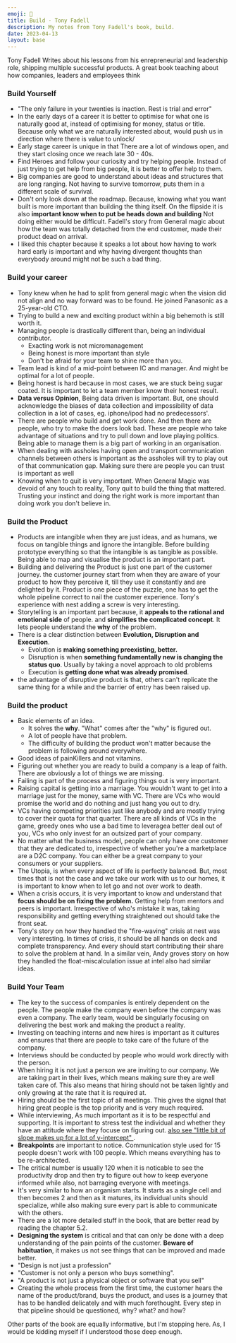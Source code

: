 ```yaml
---
emoji: 🧱 
title: Build - Tony Fadell
description: My notes from Tony Fadell's book, build.
date: 2023-04-13
layout: base
---
```


Tony Fadell Writes about his lessons from his enrepreneurial and leadership role, shipping multiple successful products. A great book teaching about how companies, leaders and employees think
 
### Build Yourself

- "The only failure in your twenties is inaction. Rest is trial and error"
- In the early days of a career it is better to optimise for what one is naturally good at, instead of optimising for money, status or title. Because only what we are naturally interested about, would push us in direction where there is value to unlock/
- Early stage career is unique in that There are a lot of windows open, and they start closing once we reach late 30 - 40s.
- Find Heroes and follow your curiosity and try helping people. Instead of just trying to get help from big people, it is better to offer help to them.
- Big companies are good to understand about ideas and structures that are long ranging. Not having to survive tomorrow, puts them in a different scale of survival.
- Don't only look down at the roadmap. Because, knowing what you want built is more important than building the thing itself. On the flipside it is also __important know when to put be heads down and building__ Not doing either would be difficult. Fadell's story from General magic about how the team was totally detached from the end customer, made their product dead on arrival.
- I liked this chapter because it speaks a lot about how having to work hard early is important and why having divergent thoughts than everybody around might not be such a bad thing.

### Build your career
- Tony knew when he had to split from general magic when the vision did not align and no way forward was to be found. He joined Panasonic as a 25-year-old CTO.
- Trying to build a new and exciting product within a big behemoth is still worth it.
- Managing people is drastically different than, being an individual contributor.
  - Exacting work is not micromanagement
  - Being honest is more important than style
  - Don't be afraid for your team to shine more than you.
- Team lead is kind of a mid-point between IC and manager. And might be optimal for a lot of people.
- Being honest is hard because in most cases, we are stuck being sugar coated. It is important to let a team member know their honest result.
- __Data versus Opinion__, Being data driven is important. But, one should acknowledge the biases of data collection and impossibility of data collection in a lot of cases, eg. iphone/ipod had no predecessors'.
- There are people who build and get work done. And then there are people, who try to make the doers look bad. These are people who take advantage of situations and try to pull down and love playing politics. Being able to manage them is a big part of working in an organisation.
- When dealing with assholes having open and transport communication channels between others is important as the assholes will try to play out of that communication gap. Making sure there are people you can trust is important as well
- Knowing when to quit is very important. When General Magic was devoid of any touch to reality, Tony quit to build the thing that mattered. Trusting your instinct and doing the right work is more important than doing work you don't believe in.


### Build the Product

- Products are intangible when they are just ideas, and as humans, we focus on tangible things and ignore the intangible. Before building prototype everything so that the intangible is as tangible as possible. Being able to map and visualise the product is an important part.
- Building and delivering the Product is just one part of the customer journey. the customer journey start from when they are aware of your product to how they perceive it, till they use it constantly and are delighted by it. Product is one piece of the puzzle, one has to get the whole pipeline correct to nail the customer experience. Tony's experience with nest adding a screw is very interesting.
- Storytelling is an important part because, it __appeals to the rational and emotional side__ of people. and __simplifies the complicated concept__. It lets people understand the __why__ of the problem.
- There is a clear distinction between __Evolution, Disruption and Execution__.
  - Evolution is __making something preexisting, better.__
  - Disruption is when __something fundamentally new is changing the status quo__. Usually by taking a novel approach to old problems
  - Execution is __getting done what was already promised__.
- the advantage of disruptive product is that, others can't replicate the same thing for a while and the barrier of entry has been raised up.

### Build the product
- Basic elements of an idea.
  - It solves the __why__. "What" comes after the "why" is figured out.
  - A lot of people have that problem.
  - The difficulty of building the product won't matter because the problem is following around everywhere.
- Good ideas of painKillers and not vitamins.
- Figuring out whether you are ready to build a company is a leap of faith. There are obviously a lot of things we are missing.
- Failing is part of the process and figuring things out is very important.
- Raising capital is getting into a marriage. You wouldn't want to get into a marriage just for the money, same with VC. There are VCs who would promise the world and do nothing and just hang you out to dry.
- VCs having competing priorities just like anybody and are mostly trying to cover their quota for that quarter. There are all kinds of VCs in the game, greedy ones who use a bad time to leveragea better deal out of you, VCs who only invest for an outsized part of your company.
- No matter what the business model, people can only have one customer that they are dedicated to, irrespective of whether you're a marketplace are a D2C company. You can either be a great company to your consumers or your suppliers.
- The Utopia, is when every aspect of life is perfectly balanced. But, most times that is not the case and we take our work with us to our homes, it is important to know when to let go and not over work to death.
- When a crisis occurs, it is very important to know and understand that __focus should be on fixing the problem.__ Getting help from mentors and peers is important. Irrespective of who's mistake it was, taking responsibility and getting everything straightened out should take the front seat.
- Tony's story on how they handled the "fire-waving" crisis at nest was very interesting. In times of crisis, it should be all hands on deck and complete transparency. And every should start contributing their share to solve the problem at hand. In a similar vein, Andy groves story on how they handled the float-miscalculation issue at intel also had similar ideas.

### Build Your Team
- The key to the success of companies is entirely dependent on the people. The people make the company even before the company was even a company. The early team, would be singularly focusing on delivering the best work and making the product a reality.
- Investing on teaching interns and new hires is important as it cultures and ensures that there are people to take care of the future of the company.
- Interviews should be conducted by people who would work directly with the person. 
- When hiring it is not just a person we are inviting to our company. We are taking part in their lives, which means making sure they are well taken care of. This also means that hiring should not be taken lightly and only growing at the rate that it is required at.
- Hiring should be the first topic of all meetings. This gives the signal that hiring great people is the top priority and is very much required.
- While interviewing, As much important as it is to be respectful and supporting. It is important to stress test the individual and whether they have an attitude where they focuse on figuring out. [also see "little bit of slope makes up for a lot of y-intercept" ](https://gist.github.com/gtallen1187/e83ed02eac6cc8d7e185).
- __Breakpoints__ are important to notice. Communication style used for 15 people doesn't work with 100 people. Which means everything has to be re-architected.
- The critical number is usually 120 when it is noticable to see the productivity drop and then try to figure out how to keep everyone informed while also, not barraging everyone with meetings.
- It's very similar to how an organism starts. It starts as a single cell and then becomes 2 and then as it matures, its individual units should specialize, while also making sure every part is able to communicate with the others.
- There are a lot more detailed stuff in the book, that are better read by reading the chapter 5.2.
- __Designing the system__ is critical and that can only be done with a deep understanding of the pain points of the customer. __Beware of habituation__, it makes us not see things that can be improved and made better.
- "Design is not just a profession"
- "Customer is not only a person who buys something".
- "A product is not just a physical object or software that you sell"
- Creating the whole process from the first time, the customer hears the name of the product/brand, buys the product, and uses is a journey that has to be handled delicately and with much forethought. Every step in that pipeline should be questioned, why? what? and how?


Other parts of the book are equally informative, but I'm stopping here. As, I would be kidding myself if I understood those deep enough.